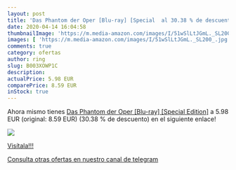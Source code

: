 ```yaml
---
layout: post
title: 'Das Phantom der Oper [Blu-ray] [Special  al 30.38 % de descuento'
date: 2020-04-14 16:04:58
thumbnailImage: 'https://m.media-amazon.com/images/I/51wSlLtJGmL._SL200_.jpg'
images: [ 'https://m.media-amazon.com/images/I/51wSlLtJGmL._SL200_.jpg' ]
comments: true
category: ofertas
author: ring
slug: B003XOWP1C
description:
actualPrice: 5.98 EUR
comparePrice: 8.59 EUR
inStock: true
---
```


Ahora mismo tienes [Das Phantom der Oper [Blu-ray] [Special Edition]](https://www.amazon.com/dp/B003XOWP1C/?tag=redken08-20) a 5.98 EUR (original: 8.59 EUR) (30.38 %  de descuento) en el siguiente enlace!

[![](https://m.media-amazon.com/images/I/51wSlLtJGmL._SL200_.jpg)](https://www.amazon.com/dp/B003XOWP1C/?tag=redken08-20)

[Visítala!!!](https://www.amazon.com/dp/B003XOWP1C/?tag=redken08-20)

[Consulta otras ofertas en nuestro canal de telegram](https://t.me/s/ofertas25)
